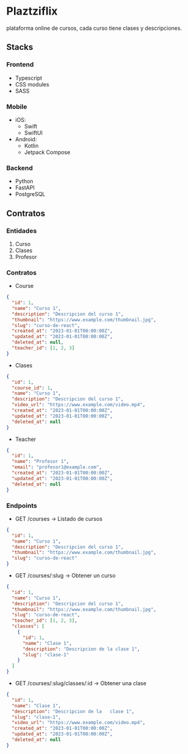 # Plaztziflix

plataforma online de cursos, cada curso tiene clases y descripciones.

## Stacks

### Frontend

- Typescript
- CSS modules
- SASS

### Mobile

- iOS:
  - Swift
  - SwiftUI
- Android:
  - Kotlin
  - Jetpack Compose

### Backend

- Python
- FastAPI
- PostgreSQL

## Contratos

### Entidades

1. Curso
2. Clases
3. Profesor

### Contratos

- Course

```json
{
  "id": 1,
  "name": "Curso 1",
  "description": "Descripcion del curso 1",
  "thumbnail": "https://www.example.com/thumbnail.jpg",
  "slug": "curso-de-react",
  "created_at": "2023-01-01T00:00:00Z",
  "updated_at": "2023-01-01T00:00:00Z",
  "deleted_at": null,
  "teacher_id": [1, 2, 3]
}
```

- Clases

```json
{
  "id": 1,
  "course_id": 1,
  "name": "Curso 1",
  "description": "Descripcion del curso 1",
  "video_url": "https://www.example.com/video.mp4",
  "created_at": "2023-01-01T00:00:00Z",
  "updated_at": "2023-01-01T00:00:00Z",
  "deleted_at": null
}
```

- Teacher

```json
{
  "id": 1,
  "name": "Profesor 1",
  "email": "profesor1@example.com",
  "created_at": "2023-01-01T00:00:00Z",
  "updated_at": "2023-01-01T00:00:00Z",
  "deleted_at": null
}
```

### Endpoints

- GET /courses -> Listado de cursos

```json
{
  "id": 1,
  "name": "Curso 1",
  "description": "Descripcion del curso 1",
  "thumbnail": "https://www.example.com/thumbnail.jpg",
  "slug": "curso-de-react"
}
```

- GET /courses/:slug -> Obtener un curso

```json
{
  "id": 1,
  "name": "Curso 1",
  "description": "Descripcion del curso 1",
  "thumbnail": "https://www.example.com/thumbnail.jpg",
  "slug": "curso-de-react",
  "teacher_id": [1, 2, 3],
  "classes": [
    {
      "id": 1,
      "name": "Clase 1",
      "description": "Descripcion de la clase 1",
      "slug": "clase-1"
    }
  ]
}
```

- GET /courses/:slug/classes/:id -> Obtener una clase

```json
{
  "id": 1,
  "name": "Clase 1",
  "description": "Descripcion de la   clase 1",
  "slug": "clase-1",
  "video_url": "https://www.example.com/video.mp4",
  "created_at": "2023-01-01T00:00:00Z",
  "updated_at": "2023-01-01T00:00:00Z",
  "deleted_at": null
}
```
